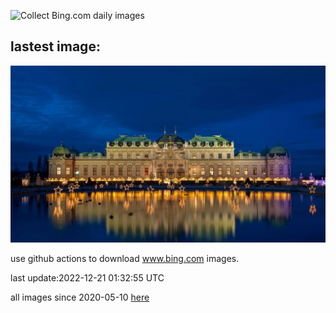 ![Collect Bing.com daily images](https://github.com/counter2015/bing-daily-images/workflows/Collect%20Bing.com%20daily%20images/badge.svg)
## lastest image:
![](images/PalaceBelvedere.jpg)

use github actions to download www.bing.com images.

last update:2022-12-21 01:32:55 UTC

all images since 2020-05-10 [here](https://github.com/counter2015/bing-daily-images/tree/master/images) 
